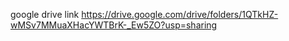 google drive link 
https://drive.google.com/drive/folders/1QTkHZ-wMSv7MMuaXHacYWTBrK-_Ew5ZO?usp=sharing
